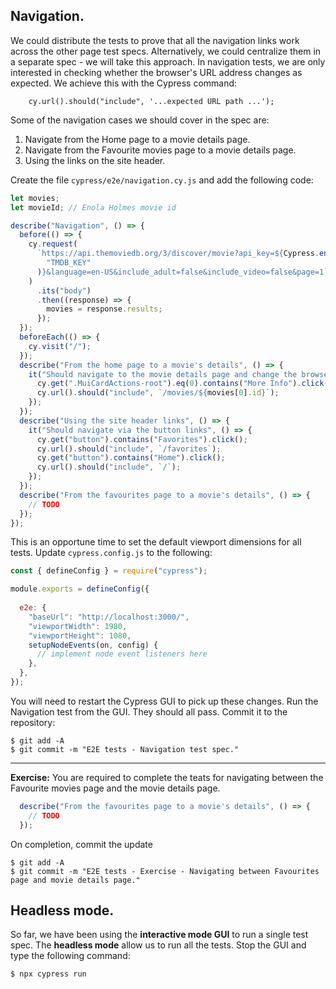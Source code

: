 ## Navigation.

We could distribute the tests to prove that all the navigation links work across the other page test specs. Alternatively, we could centralize them in a separate spec - we will take this approach. In navigation tests, we are only interested in checking whether the browser's URL address changes as expected. We achieve this with the Cypress command:
~~~
    cy.url().should("include", '...expected URL path ...');
~~~

Some of the navigation cases we should cover in the spec are:

1. Navigate from the Home page to a movie details page.
1. Navigate from the Favourite movies page to a movie details page.
1. Using the links on the site header.

Create the file `cypress/e2e/navigation.cy.js` and add the following code:
~~~js
let movies;
let movieId; // Enola Holmes movie id

describe("Navigation", () => {
  before(() => {
    cy.request(
      `https://api.themoviedb.org/3/discover/movie?api_key=${Cypress.env(
        "TMDB_KEY"
      )}&language=en-US&include_adult=false&include_video=false&page=1`
    )
      .its("body")
      .then((response) => {
        movies = response.results;
      });
  });
  beforeEach(() => {
    cy.visit("/");
  });
  describe("From the home page to a movie's details", () => {
    it("Should navigate to the movie details page and change the browser's URL", () => {
      cy.get(".MuiCardActions-root").eq(0).contains("More Info").click();
      cy.url().should("include", `/movies/${movies[0].id}`);
    });
  });
  describe("Using the site header links", () => {
    it("Should navigate via the button links", () => {
      cy.get("button").contains("Favorites").click();
      cy.url().should("include", `/favorites`);
      cy.get("button").contains("Home").click();
      cy.url().should("include", `/`);
    });
  });
  describe("From the favourites page to a movie's details", () => {
    // TODO
  });
});
~~~
This is an opportune time to set the default viewport dimensions for all tests. Update `cypress.config.js` to the following:
~~~js
const { defineConfig } = require("cypress");

module.exports = defineConfig({
  
  e2e: {
    "baseUrl": "http://localhost:3000/",
    "viewportWidth": 1980,
    "viewportHeight": 1080,
    setupNodeEvents(on, config) {
      // implement node event listeners here
    },
  },
});
~~~
You will need to restart the Cypress GUI to pick up these changes. Run the Navigation test from the GUI. They should all pass. Commit it to the repository:
~~~
$ git add -A
$ git commit -m "E2E tests - Navigation test spec."
~~~

----------------------------

__Exercise:__ You are required to complete the teats for navigating between the Favourite movies page and the movie details page.
~~~js
  describe("From the favourites page to a movie's details", () => {
    // TODO
  });
~~~

On completion, commit the update
~~~
$ git add -A
$ git commit -m "E2E tests - Exercise - Navigating between Favourites page and movie details page."
~~~

## Headless mode.

So far, we have been using the __interactive mode GUI__ to run a single test spec. The __headless mode__ allow us to run all the tests. Stop the GUI and type the following command:
~~~
$ npx cypress run 
~~~

[cardactions]: ../img/cardactions.png
[mobile]: ../img/mobile.png

[dropdown]: ./img/dropdown.png
[heart]: ./img/heart.png
